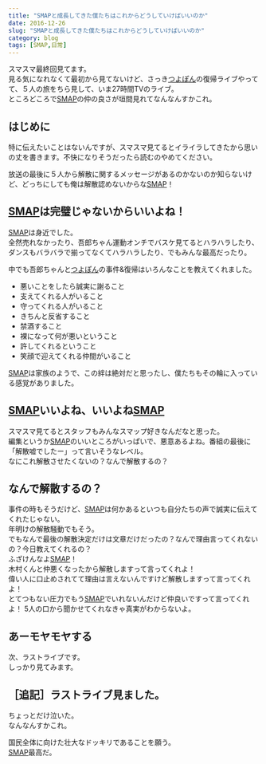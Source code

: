 ```yaml
---
title: "SMAPと成長してきた僕たちはこれからどうしていけばいいのか"
date: 2016-12-26
slug: "SMAPと成長してきた僕たちはこれからどうしていけばいいのか"
category: blog
tags: [SMAP,日常]
---
```

<p>スマスマ最終回見てます。<br/>
見る気になれなくて最初から見てないけど、さっき<a class="keyword" href="http://d.hatena.ne.jp/keyword/%A4%C4%A4%E8%A4%DD%A4%F3">つよぽん</a>の復帰ライブやってて、５人の旅をちら見して、いま27時間TVのライブ。<br/>
ところどころで<a class="keyword" href="http://d.hatena.ne.jp/keyword/SMAP">SMAP</a>の仲の良さが垣間見れてなんなんすかこれ。</p>

<h2>はじめに</h2>

<p>特に伝えたいことはないんですが、スマスマ見てるとイライラしてきたから思いの丈を書きます。不快になりそうだったら読むのやめてください。</p>

<p>放送の最後に５人から解散に関するメッセージがあるのかないのか知らないけど、どっちにしても俺は解散認めないからな<a class="keyword" href="http://d.hatena.ne.jp/keyword/SMAP">SMAP</a>！</p>

<h2><a class="keyword" href="http://d.hatena.ne.jp/keyword/SMAP">SMAP</a>は完璧じゃないからいいよね！</h2>

<p><a class="keyword" href="http://d.hatena.ne.jp/keyword/SMAP">SMAP</a>は身近でした。<br/>
全然売れなかったり、吾郎ちゃん運動オンチでバスケ見てるとハラハラしたり、ダンスもバラバラで揃ってなくてハラハラしたり、でもみんな最高だったり。</p>

<p>中でも吾郎ちゃんと<a class="keyword" href="http://d.hatena.ne.jp/keyword/%A4%C4%A4%E8%A4%DD%A4%F3">つよぽん</a>の事件&amp;復帰はいろんなことを教えてくれました。</p>

<ul>
<li>悪いことをしたら誠実に謝ること</li>
<li>支えてくれる人がいること</li>
<li>守ってくれる人がいること</li>
<li>きちんと反省すること</li>
<li>禁酒すること</li>
<li>裸になって何が悪いということ</li>
<li>許してくれるということ</li>
<li>笑顔で迎えてくれる仲間がいること</li>
</ul>


<p><a class="keyword" href="http://d.hatena.ne.jp/keyword/SMAP">SMAP</a>は家族のようで、この絆は絶対だと思ったし、僕たちもその輪に入っている感覚がありました。</p>

<h2><a class="keyword" href="http://d.hatena.ne.jp/keyword/SMAP">SMAP</a>いいよね、いいよね<a class="keyword" href="http://d.hatena.ne.jp/keyword/SMAP">SMAP</a></h2>

<p>スマスマ見てるとスタッフもみんなスマップ好きなんだなと思った。<br/>
編集というか<a class="keyword" href="http://d.hatena.ne.jp/keyword/SMAP">SMAP</a>のいいところがいっぱいで、悪意あるよね。番組の最後に「解散嘘でしたー」って言いそうなレベル。<br/>
なにこれ解散させたくないの？なんで解散するの？</p>

<h2>なんで解散するの？</h2>

<p>事件の時もそうだけど、<a class="keyword" href="http://d.hatena.ne.jp/keyword/SMAP">SMAP</a>は何かあるといつも自分たちの声で誠実に伝えてくれたじゃない。<br/>
年明けの解散騒動でもそう。<br/>
でもなんで最後の解散決定だけは文章だけだったの？なんで理由言ってくれないの？今日教えてくれるの？<br/>
ふざけんなよ<a class="keyword" href="http://d.hatena.ne.jp/keyword/SMAP">SMAP</a>！<br/>
木村くんと仲悪くなったから解散しますって言ってくれよ！<br/>
偉い人に口止めされてて理由は言えないんですけど解散しますって言ってくれよ！<br/>
とてつもない圧力でもう<a class="keyword" href="http://d.hatena.ne.jp/keyword/SMAP">SMAP</a>でいれないんだけど仲良いですって言ってくれよ！
5人の口から聞かせてくれなきゃ真実がわからないよ。</p>

<h2>あーモヤモヤする</h2>

<p>次、ラストライブです。<br/>
しっかり見てみます。</p>

<h2>［追記］ラストライブ見ました。</h2>

<p>ちょっとだけ泣いた。<br/>
なんなんすかこれ。</p>

<p>国民全体に向けた壮大なドッキリであることを願う。<br/>
<a class="keyword" href="http://d.hatena.ne.jp/keyword/SMAP">SMAP</a>最高だ。</p>
